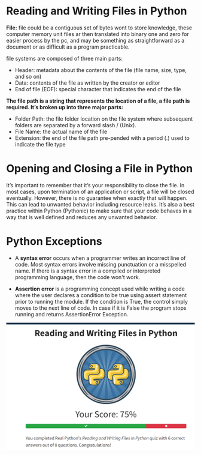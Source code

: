 # Reading and Writing Files in Python
**File:**
file could be a contiguous set of bytes wont to store knowledge, these computer memory unit files ar then translated into binary one and zero for easier process by the pc, and may be something as straightforward as a document or as difficult as a program practicable.

file systems are composed of three main parts:
- Header: metadata about the contents of the file (file name, size, type, and so on)
- Data: contents of the file as written by the creator or editor
- End of file (EOF): special character that indicates the end of the file

**The file path is a string that represents the location of a file, a file path is required. It’s broken up into three major parts:**
- Folder Path: the file folder location on the file system where subsequent folders are separated by a forward slash / (Unix).
- File Name: the actual name of the file
- Extension: the end of the file path pre-pended with a period (.) used to indicate the file type

# Opening and Closing a File in Python
It’s important to remember that it’s your responsibility to close the file. In most cases, upon termination of an application or script, a file will be closed eventually. However, there is no guarantee when exactly that will happen. This can lead to unwanted behavior including resource leaks. It’s also a best practice within Python (Pythonic) to make sure that your code behaves in a way that is well defined and reduces any unwanted behavior.

# Python Exceptions
- A **syntax error** occurs when a programmer writes an incorrect line of code. Most syntax errors involve missing punctuation or a misspelled name. If there is a syntax error in a compiled or interpreted programming language, then the code won't work.

- **Assertion error** is a programming concept used while writing a code where the user declares a condition to be true using assert statement prior to running the module. If the condition is True, the control simply moves to the next line of code. In case if it is False the program stops running and returns AssertionError Exception.

![ad](Screenshot%202022-10-08%20172731.png)